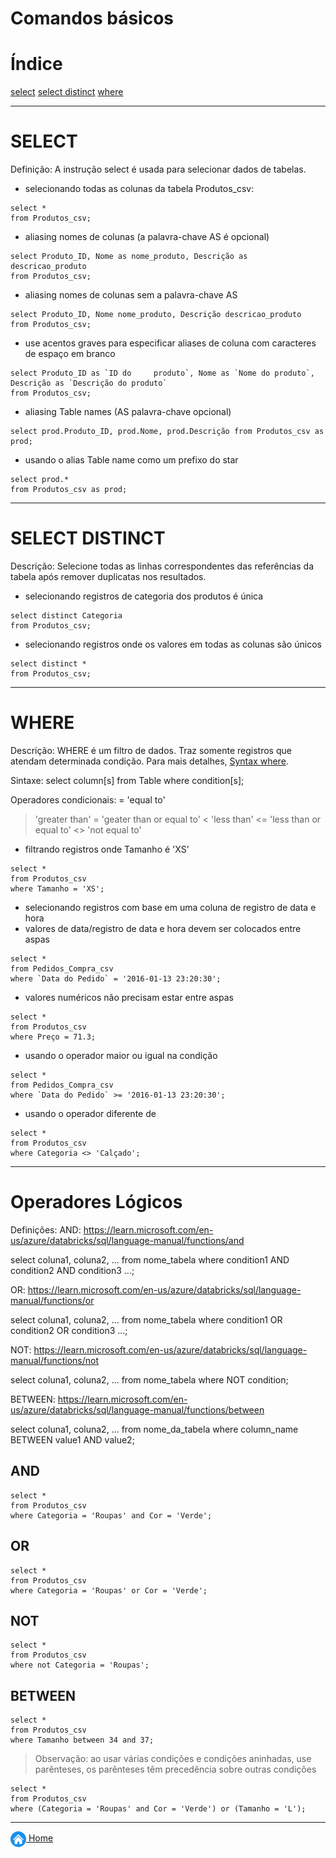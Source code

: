 # Comandos básicos

# Índice
[select](#select)
[select distinct](#select-distinct)
[where](#where)

---

# SELECT

Definição: A instrução select é usada para selecionar dados de tabelas.


- selecionando todas as colunas da tabela Produtos_csv:
```
select *
from Produtos_csv;
```

- aliasing nomes de colunas (a palavra-chave AS é opcional)
```
select Produto_ID, Nome as nome_produto, Descrição as descricao_produto
from Produtos_csv;
```

- aliasing nomes de colunas sem a palavra-chave AS
```
select Produto_ID, Nome nome_produto, Descrição descricao_produto
from Produtos_csv;
```

- use acentos graves para especificar aliases de coluna com caracteres de espaço em branco
```
select Produto_ID as `ID do 	produto`, Nome as `Nome do produto`, Descrição as `Descrição do produto`
from Produtos_csv;
```

- aliasing Table names (AS palavra-chave opcional)
```
select prod.Produto_ID, prod.Nome, prod.Descrição from Produtos_csv as prod;
```

- usando o alias Table name como um prefixo do star
```
select prod.*
from Produtos_csv as prod;
```



---

# SELECT DISTINCT


Descrição: Selecione todas as linhas correspondentes das referências da tabela após remover duplicatas nos resultados.

- selecionando registros de categoria dos produtos é única
```
select distinct Categoria
from Produtos_csv;
```

- selecionando registros onde os valores em todas as colunas são únicos
```
select distinct *
from Produtos_csv;
```

---

# WHERE

Descrição: WHERE é um filtro de dados. Traz somente registros que atendam determinada condição. Para mais detalhes, [Syntax where](https://learn.microsoft.com/en-us/azure/databricks/sql/language-manual/sql-ref-syntax-qry-select-where).

Sintaxe:
select column[s] from Table
where condition[s];

Operadores condicionais:
= 'equal to'
> 'greater than'
>= 'geater than or equal to'
< 'less than'
<= 'less than or equal to'
<> 'not equal to'


- filtrando registros onde Tamanho é 'XS'
```
select *
from Produtos_csv
where Tamanho = 'XS';
```

- selecionando registros com base em uma coluna de registro de data e hora
- valores de data/registro de data e hora devem ser colocados entre aspas
```
select *
from Pedidos_Compra_csv
where `Data do Pedido` = '2016-01-13 23:20:30';
```

- valores numéricos não precisam estar entre aspas
```
select *
from Produtos_csv
where Preço = 71.3;
```

- usando o operador maior ou igual na condição
```
select *
from Pedidos_Compra_csv
where `Data do Pedido` >= '2016-01-13 23:20:30';
```

- usando o operador diferente de
```
select *
from Produtos_csv
where Categoria <> 'Calçado';
```

---


# Operadores Lógicos

Definições:
AND:
https://learn.microsoft.com/en-us/azure/databricks/sql/language-manual/functions/and

select coluna1, coluna2, ...
from nome_tabela
where condition1 AND condition2 AND condition3 ...;

OR:
https://learn.microsoft.com/en-us/azure/databricks/sql/language-manual/functions/or

select coluna1, coluna2, ...
from nome_tabela
where condition1 OR condition2 OR condition3 ...;

NOT:
https://learn.microsoft.com/en-us/azure/databricks/sql/language-manual/functions/not

select coluna1, coluna2, ...
from nome_tabela
where NOT condition;


BETWEEN:
https://learn.microsoft.com/en-us/azure/databricks/sql/language-manual/functions/between

select coluna1, coluna2, ...
from nome_da_tabela
where column_name BETWEEN value1 AND value2;


## AND
```
select *
from Produtos_csv
where Categoria = 'Roupas' and Cor = 'Verde';
```

## OR
```
select *
from Produtos_csv
where Categoria = 'Roupas' or Cor = 'Verde';
```

## NOT
```
select *
from Produtos_csv
where not Categoria = 'Roupas';
```

## BETWEEN
```
select *
from Produtos_csv
where Tamanho between 34 and 37;
```

> Observação: ao usar várias condições e condições aninhadas, use parênteses, os parênteses têm precedência sobre outras condições
```
select *
from Produtos_csv
where (Categoria = 'Roupas' and Cor = 'Verde') or (Tamanho = 'L');
```

---



[<img align="center" src="../imagens/00_general/botao-home.png" height="25" width="25"/> Home](../README.md)